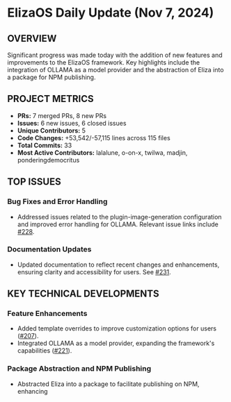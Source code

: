 # ElizaOS Daily Update (Nov 7, 2024)

## OVERVIEW 
Significant progress was made today with the addition of new features and improvements to the ElizaOS framework. Key highlights include the integration of OLLAMA as a model provider and the abstraction of Eliza into a package for NPM publishing.

## PROJECT METRICS
- **PRs:** 7 merged PRs, 8 new PRs
- **Issues:** 6 new issues, 6 closed issues
- **Unique Contributors:** 5
- **Code Changes:** +53,542/-57,115 lines across 115 files
- **Total Commits:** 33
- **Most Active Contributors:** lalalune, o-on-x, twilwa, madjin, ponderingdemocritus

## TOP ISSUES
### Bug Fixes and Error Handling
- Addressed issues related to the plugin-image-generation configuration and improved error handling for OLLAMA. Relevant issue links include [#228](https://github.com/elizaos/eliza/issues/228).

### Documentation Updates
- Updated documentation to reflect recent changes and enhancements, ensuring clarity and accessibility for users. See [#231](https://github.com/elizaos/eliza/issues/231).

## KEY TECHNICAL DEVELOPMENTS
### Feature Enhancements
- Added template overrides to improve customization options for users ([#207](https://github.com/elizaos/eliza/pull/207)).
- Integrated OLLAMA as a model provider, expanding the framework's capabilities ([#221](https://github.com/elizaos/eliza/pull/221)).

### Package Abstraction and NPM Publishing
- Abstracted Eliza into a package to facilitate publishing on NPM, enhancing